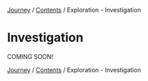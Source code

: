 [Journey](/wiki.md) / [Contents](/wiki/index.md) / Exploration - Investigation

# Investigation
COMING SOON!

[Journey](/wiki.md) / [Contents](/wiki/index.md) / Exploration - Investigation